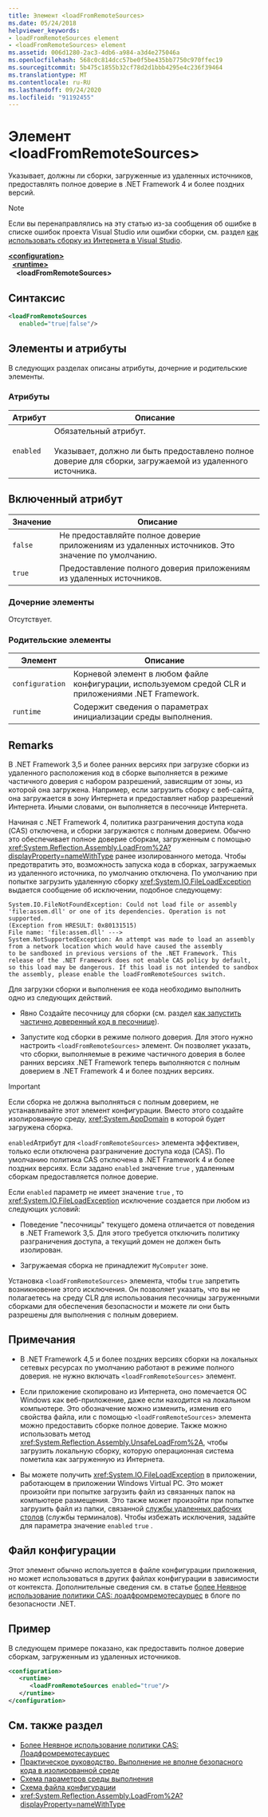 ```yaml
---
title: Элемент <loadFromRemoteSources>
ms.date: 05/24/2018
helpviewer_keywords:
- loadFromRemoteSources element
- <loadFromRemoteSources> element
ms.assetid: 006d1280-2ac3-4db6-a984-a3d4e275046a
ms.openlocfilehash: 568c0c814dcc57be0f5be435bb7750c970ffec19
ms.sourcegitcommit: 5b475c1855b32cf78d2d1bbb4295e4c236f39464
ms.translationtype: MT
ms.contentlocale: ru-RU
ms.lasthandoff: 09/24/2020
ms.locfileid: "91192455"
---
```

# <a name="loadfromremotesources-element"></a>Элемент \<loadFromRemoteSources>

Указывает, должны ли сборки, загруженные из удаленных источников, предоставлять полное доверие в .NET Framework 4 и более поздних версий.
  
> [!NOTE]
> Если вы перенаправлялись на эту статью из-за сообщения об ошибке в списке ошибок проекта Visual Studio или ошибки сборки, см. раздел [как использовать сборку из Интернета в Visual Studio](/previous-versions/visualstudio/visual-studio-2010/ee890038(v=vs.100)).  
  
[**\<configuration>**](../configuration-element.md)\
&nbsp;&nbsp;[**\<runtime>**](runtime-element.md)\
&nbsp;&nbsp;&nbsp;&nbsp;**\<loadFromRemoteSources>**  
  
## <a name="syntax"></a>Синтаксис  
  
```xml  
<loadFromRemoteSources
   enabled="true|false"/>  
```  
  
## <a name="attributes-and-elements"></a>Элементы и атрибуты

 В следующих разделах описаны атрибуты, дочерние и родительские элементы.  
  
### <a name="attributes"></a>Атрибуты  
  
|Атрибут|Описание|  
|---------------|-----------------|  
|`enabled`|Обязательный атрибут.<br /><br /> Указывает, должно ли быть предоставлено полное доверие для сборки, загружаемой из удаленного источника.|  
  
## <a name="enabled-attribute"></a>Включенный атрибут  
  
|Значение|Описание|  
|-----------|-----------------|  
|`false`|Не предоставляйте полное доверие приложениям из удаленных источников. Это значение по умолчанию.|  
|`true`|Предоставление полного доверия приложениям из удаленных источников.|  
  
### <a name="child-elements"></a>Дочерние элементы  

 Отсутствует.  
  
### <a name="parent-elements"></a>Родительские элементы  
  
|Элемент|Описание|  
|-------------|-----------------|  
|`configuration`|Корневой элемент в любом файле конфигурации, используемом средой CLR и приложениями .NET Framework.|  
|`runtime`|Содержит сведения о параметрах инициализации среды выполнения.|  
  
## <a name="remarks"></a>Remarks

В .NET Framework 3,5 и более ранних версиях при загрузке сборки из удаленного расположения код в сборке выполняется в режиме частичного доверия с набором разрешений, зависящим от зоны, из которой она загружена. Например, если загрузить сборку с веб-сайта, она загружается в зону Интернета и предоставляет набор разрешений Интернета. Иными словами, он выполняется в песочнице Интернета.

Начиная с .NET Framework 4, политика разграничения доступа кода (CAS) отключена, и сборки загружаются с полным доверием. Обычно это обеспечивает полное доверие сборкам, загруженным с помощью <xref:System.Reflection.Assembly.LoadFrom%2A?displayProperty=nameWithType> ранее изолированного метода. Чтобы предотвратить это, возможность запуска кода в сборках, загружаемых из удаленного источника, по умолчанию отключена. По умолчанию при попытке загрузить удаленную сборку <xref:System.IO.FileLoadException> выдается сообщение об исключении, подобное следующему:

```text
System.IO.FileNotFoundException: Could not load file or assembly 'file:assem.dll' or one of its dependencies. Operation is not supported.
(Exception from HRESULT: 0x80131515)
File name: 'file:assem.dll' --->
System.NotSupportedException: An attempt was made to load an assembly from a network location which would have caused the assembly
to be sandboxed in previous versions of the .NET Framework. This release of the .NET Framework does not enable CAS policy by default,
so this load may be dangerous. If this load is not intended to sandbox the assembly, please enable the loadFromRemoteSources switch.
```

Для загрузки сборки и выполнения ее кода необходимо выполнить одно из следующих действий.

- Явно Создайте песочницу для сборки (см. раздел [как запустить частично доверенный код в песочнице](../../../misc/how-to-run-partially-trusted-code-in-a-sandbox.md)).

- Запустите код сборки в режиме полного доверия. Для этого нужно настроить `<loadFromRemoteSources>` элемент. Он позволяет указать, что сборки, выполняемые в режиме частичного доверия в более ранних версиях .NET Framework теперь выполняются с полным доверием в .NET Framework 4 и более поздних версиях.

> [!IMPORTANT]
> Если сборка не должна выполняться с полным доверием, не устанавливайте этот элемент конфигурации. Вместо этого создайте изолированную среду, <xref:System.AppDomain> в которой будет загружена сборка.

`enabled`Атрибут для `<loadFromRemoteSources>` элемента эффективен, только если отключена разграничение доступа кода (CAS). По умолчанию политика CAS отключена в .NET Framework 4 и более поздних версиях. Если задано `enabled` значение `true` , удаленным сборкам предоставляется полное доверие.

Если `enabled` параметр не имеет значение `true` , то <xref:System.IO.FileLoadException> исключение создается при любом из следующих условий:

- Поведение "песочницы" текущего домена отличается от поведения в .NET Framework 3,5. Для этого требуется отключить политику разграничения доступа, а текущий домен не должен быть изолирован.

- Загружаемая сборка не принадлежит `MyComputer` зоне.

Установка `<loadFromRemoteSources>` элемента, чтобы `true` запретить возникновение этого исключения. Он позволяет указать, что вы не полагаетесь на среду CLR для использования песочницы загруженными сборками для обеспечения безопасности и можете ли они быть разрешены для выполнения с полным доверием.

## <a name="notes"></a>Примечания

- В .NET Framework 4,5 и более поздних версиях сборки на локальных сетевых ресурсах по умолчанию работают в режиме полного доверия. не нужно включать `<loadFromRemoteSources>` элемент.

- Если приложение скопировано из Интернета, оно помечается ОС Windows как веб-приложение, даже если находится на локальном компьютере. Это обозначение можно изменить, изменив его свойства файла, или с помощью `<loadFromRemoteSources>` элемента можно предоставить сборке полное доверие. Также можно использовать метод <xref:System.Reflection.Assembly.UnsafeLoadFrom%2A>, чтобы загрузить локальную сборку, которую операционная система пометила как загруженную из Интернета.

- Вы можете получить <xref:System.IO.FileLoadException> в приложении, работающем в приложении Windows Virtual PC. Это может произойти при попытке загрузить файл из связанных папок на компьютере размещения. Это также может произойти при попытке загрузить файл из папки, связанной [службы удаленных рабочих столов](/windows/win32/termserv/terminal-services-portal) (службы терминалов). Чтобы избежать исключения, задайте для параметра значение `enabled` `true` .

## <a name="configuration-file"></a>Файл конфигурации

Этот элемент обычно используется в файле конфигурации приложения, но может использоваться в других файлах конфигурации в зависимости от контекста. Дополнительные сведения см. в статье [более Неявное использование политики CAS: лоадфромремотесаурцес](/archive/blogs/shawnfa/more-implicit-uses-of-cas-policy-loadfromremotesources) в блоге по безопасности .NET.  

## <a name="example"></a>Пример

В следующем примере показано, как предоставить полное доверие сборкам, загруженным из удаленных источников.

```xml
<configuration>  
   <runtime>  
      <loadFromRemoteSources enabled="true"/>  
   </runtime>  
</configuration>  
```

## <a name="see-also"></a>См. также раздел

- [Более Неявное использование политики CAS: Лоадфромремотесаурцес](/archive/blogs/shawnfa/more-implicit-uses-of-cas-policy-loadfromremotesources)
- [Практическое руководство. Выполнение не вполне безопасного кода в изолированной среде](../../../misc/how-to-run-partially-trusted-code-in-a-sandbox.md)
- [Схема параметров среды выполнения](index.md)
- [Схема файла конфигурации](../index.md)
- <xref:System.Reflection.Assembly.LoadFrom%2A?displayProperty=nameWithType>
